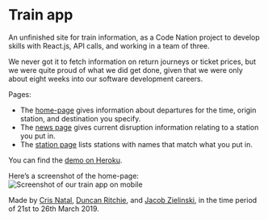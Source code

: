 # Train app
An unfinished site for train information, as a Code Nation project to develop skills with React.js, API calls, and working in a team of three.

We never got it to fetch information on return journeys or ticket prices, but we were quite proud of what we did get done, given that we were only about eight weeks into our software development careers.

Pages:
* The [home-page](https://cn-train-app.herokuapp.com/home) gives information about departures for the time, origin station, and destination you specify.
* The [news page](https://cn-train-app.herokuapp.com/news) gives current disruption information relating to a station you put in.
* The [station page](https://cn-train-app.herokuapp.com/station) lists stations with names that match what you put in.

You can find the [demo on Heroku](https://cn-train-app.herokuapp.com/).

Here’s a screenshot of the home-page:<br>
![Screenshot of our train app on mobile](https://res.cloudinary.com/duncanritchie/image/upload/v1590938117/project-screenshots/train-times-app.png)

Made by [Cris Natal](https://github.com/crisbnp), [Duncan Ritchie](https://github.com/DuncanRitchie), and [Jacob Zielinski](https://github.com/jacobzielinski), in the time period of 21st to 26th March 2019.
